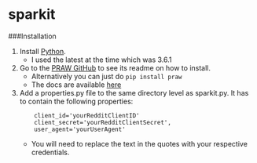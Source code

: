 # sparkit

###Installation
1. Install [Python](https://www.python.org/downloads/). 
	- I used the latest at the time which was 3.6.1
2. Go to the [PRAW GitHub](https://github.com/praw-dev/praw) to see its readme on how to install.
	- Alternatively you can just do `pip install praw`
	- The docs are available [here](https://praw.readthedocs.io/en/latest/)
3. Add a properties.py file to the same directory level as sparkit.py. It has to contain the following properties:
	```
		client_id='yourRedditClientID'
		client_secret='yourRedditClientSecret',
		user_agent='yourUserAgent'
	```
	- You will need to replace the text in the quotes with your respective credentials.
